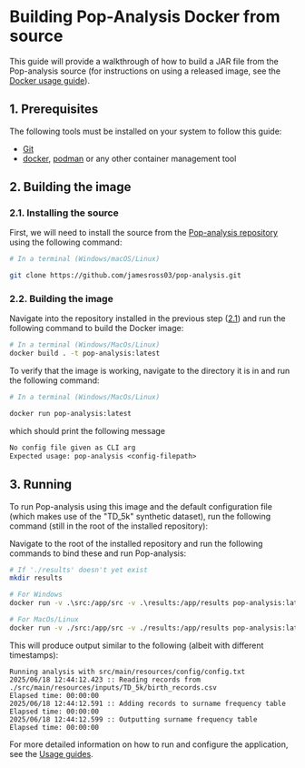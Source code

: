# Building Pop-Analysis Docker from source
This guide will provide a walkthrough of how to build a JAR file from the Pop-analysis source (for instructions on using a released image, see the [Docker usage guide](../usage/docker.md)).

## 1. Prerequisites
The following tools must be installed on your system to follow this guide:
- [Git](https://git-scm.com/)
- [docker](https://www.docker.com/), [podman](https://podman.io/) or any other container management tool

## 2. Building the image
### 2.1. Installing the source
First, we will need to install the source from the [Pop-analysis repository](https://github.com/jamesross03/pop-analysis) using the following command:

```sh
# In a terminal (Windows/macOS/Linux)

git clone https://github.com/jamesross03/pop-analysis.git
```

### 2.2. Building the image
Navigate into the repository installed in the previous step ([2.1](#21-installing-the-source)) and run the following command to build the Docker image:

```sh
# In a terminal (Windows/MacOs/Linux)
docker build . -t pop-analysis:latest
```

To verify that the image is working, navigate to the directory it is in and run the following command:

```sh
# In a terminal (Windows/MacOs/Linux)

docker run pop-analysis:latest
```

which should print the following message

```txt
No config file given as CLI arg 
Expected usage: pop-analysis <config-filepath>
```

## 3. Running
To run Pop-analysis using this image and the default configuration file (which makes use of the "TD_5k" synthetic dataset), run the following command (still in the root of the installed repository):

Navigate to the root of the installed repository and run the following commands to bind these and run Pop-analysis:
```sh
# If './results' doesn't yet exist
mkdir results

# For Windows
docker run -v .\src:/app/src -v .\results:/app/results pop-analysis:latest /app/src/main/resources/config/config.txt

# For MacOs/Linux
docker run -v ./src:/app/src -v ./results:/app/results pop-analysis:latest /app/src/main/resources/config/config.txt
```

This will produce output similar to the following (albeit with different timestamps):
```
Running analysis with src/main/resources/config/config.txt
2025/06/18 12:44:12.423 :: Reading records from ./src/main/resources/inputs/TD_5k/birth_records.csv
Elapsed time: 00:00:00
2025/06/18 12:44:12.591 :: Adding records to surname frequency table
Elapsed time: 00:00:00
2025/06/18 12:44:12.599 :: Outputting surname frequency table
Elapsed time: 00:00:00
```

For more detailed information on how to run and configure the application, see the [Usage guides](../usage/index.md).